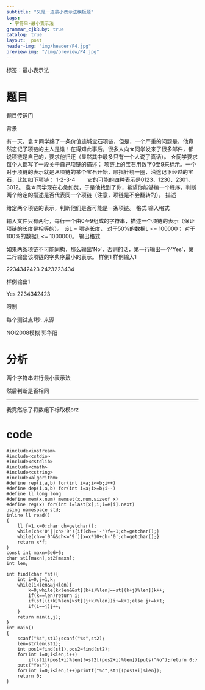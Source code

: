 ```yaml
---
subtitle: "又是一道最小表示法模板题"
tags: 
 - 字符串-最小表示法
grammar_cjkRuby: true
catalog: true
layout:  post
header-img: "img/header/P4.jpg"
preview-img: "/img/preview/P4.jpg"
---
```


标签：最小表示法

# 题目

[题目传送门](https://vijos.org/p/1382)

背景

有一天，袁☆同学绵了一条价值连城宝石项链，但是，一个严重的问题是，他竟然忘记了项链的主人是谁！在得知此事后，很多人向☆同学发来了很多邮件，都说项链是自己的，要求他归还（显然其中最多只有一个人说了真话）。 ☆同学要求每个人都写了一段关于自己项链的描述： 项链上的宝石用数字0至9来标示。一个对于项链的表示就是从项链的某个宝石开始，顺指针绕一圈，沿途记下经过的宝石，比如如下项链： 1-2-3-4 　　它的可能的四种表示是0123、1230、2301、3012。
袁☆同学现在心急如焚，于是他找到了你，希望你能够编一个程序，判断两个给定的描述是否代表同一个项链（注意，项链是不会翻转的）。
描述

给定两个项链的表示，判断他们是否可能是一条项链。
格式
输入格式

输入文件只有两行，每行一个由0至9组成的字符串，描述一个项链的表示（保证项链的长度是相等的）。 设L = 项链长度， 对于50%的数据L <= 100000； 对于100%的数据L <= 1000000。
输出格式

如果两条项链不可能同构，那么输出’No’，否则的话，第一行输出一个’Yes’，第二行输出该项链的字典序最小的表示。
样例1
样例输入1

2234342423
2423223434

样例输出1

Yes
2234342423

限制

每个测试点1秒.
来源

NOI2008模拟 郭华阳

# 分析

两个字符串进行最小表示法

然后判断是否相同

------

我竟然忘了将数组下标取模orz

# code
```
#include<iostream>
#include<cstdio>
#include<cstdlib>
#include<cmath>
#include<cstring>
#include<algorithm>
#define rep(i,a,b) for(int i=a;i<=b;i++)
#define dep(i,a,b) for(int i=a;i>=b;i--)
#define ll long long
#define mem(x,num) memset(x,num,sizeof x)
#define reg(x) for(int i=last[x];i;i=e[i].next)
using namespace std;
inline ll read()
{
	ll f=1,x=0;char ch=getchar();
	while(ch<'0'||ch>'9'){if(ch=='-')f=-1;ch=getchar();}
	while(ch>='0'&&ch<='9'){x=x*10+ch-'0';ch=getchar();}
	return x*f;
}
const int maxn=3e6+6;
char st1[maxn],st2[maxn];
int len;

int find(char *st){
	int i=0,j=1,k;
	while(i<len&&j<len){
		k=0;while(k<len&&st[(k+i)%len]==st[(k+j)%len])k++;
		if(k==len)return i;
		if(st[(i+k)%len]>st[(j+k)%len])i+=k+1;else j+=k+1;
		if(i==j)j++; 
	}
	return min(i,j);
}
int main()
{
	scanf("%s",st1);scanf("%s",st2);
	len=strlen(st1);
	int pos1=find(st1),pos2=find(st2);
	for(int i=0;i<len;i++)
		if(st1[(pos1+i)%len]!=st2[(pos2+i)%len]){puts("No");return 0;}
	puts("Yes");
	for(int i=0;i<len;i++)printf("%c",st1[(pos1+i)%len]);
	return 0;
}
```
